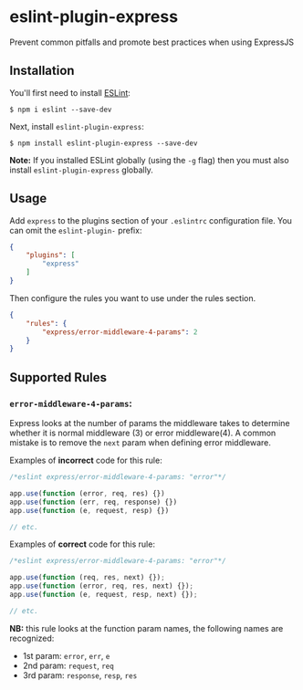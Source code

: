 # eslint-plugin-express

Prevent common pitfalls and promote best practices when using ExpressJS

## Installation

You'll first need to install [ESLint](http://eslint.org):

```
$ npm i eslint --save-dev
```

Next, install `eslint-plugin-express`:

```
$ npm install eslint-plugin-express --save-dev
```

**Note:** If you installed ESLint globally (using the `-g` flag) then you must also install `eslint-plugin-express` globally.

## Usage

Add `express` to the plugins section of your `.eslintrc` configuration file. You can omit the `eslint-plugin-` prefix:

```json
{
    "plugins": [
        "express"
    ]
}
```

Then configure the rules you want to use under the rules section.

```json
{
    "rules": {
        "express/error-middleware-4-params": 2
    }
}
```

## Supported Rules

### `error-middleware-4-params`:

Express looks at the number of params the middleware takes to determine whether it is normal middleware (3) or error middleware(4). A common mistake is to remove the `next` param when defining error middleware.

Examples of **incorrect** code for this rule:

```js
/*eslint express/error-middleware-4-params: "error"*/

app.use(function (error, req, res) {})
app.use(function (err, req, response) {})
app.use(function (e, request, resp) {})

// etc.
```

Examples of **correct** code for this rule:

```js
/*eslint express/error-middleware-4-params: "error"*/

app.use(function (req, res, next) {});
app.use(function (error, req, res, next) {});
app.use(function (e, request, resp, next) {});

// etc.
```

**NB:** this rule looks at the function param names, the following names are recognized:
- 1st param: `error`, `err`, `e`
- 2nd param: `request`, `req`
- 3rd param: `response`, `resp`, `res`
